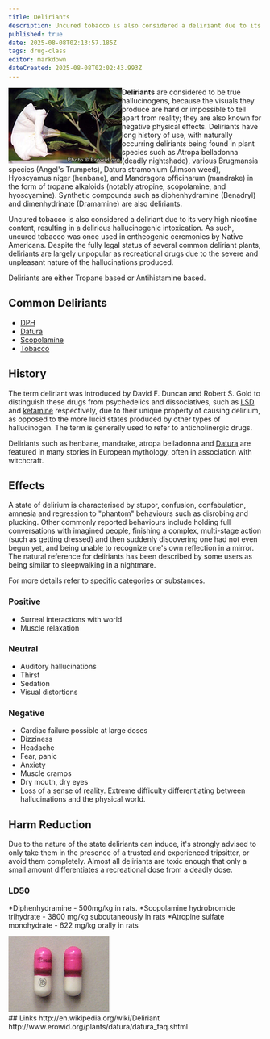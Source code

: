 ```yaml
---
title: Deliriants
description: Uncured tobacco is also considered a deliriant due to its very high nicotine content, resulting in a delirious hallucinogenic intoxication.
published: true
date: 2025-08-08T02:13:57.185Z
tags: drug-class
editor: markdown
dateCreated: 2025-08-08T02:02:43.993Z
---
```


<img src="/assets/datura_flower.jpg" align="left">

**Deliriants** are considered to be true hallucinogens, because the visuals they produce are hard or impossible to tell apart from reality; they are also known for negative physical effects. Deliriants have long history of use, with naturally occurring deliriants being found in plant species such as Atropa belladonna (deadly nightshade), various Brugmansia species (Angel's Trumpets), Datura stramonium (Jimson weed), Hyoscyamus niger (henbane), and Mandragora officinarum (mandrake) in the form of tropane alkaloids (notably atropine, scopolamine, and hyoscyamine). Synthetic compounds such as diphenhydramine (Benadryl) and dimenhydrinate (Dramamine) are also deliriants. 

Uncured tobacco is also considered a deliriant due to its very high nicotine content, resulting in a delirious hallucinogenic intoxication. As such, uncured tobacco was once used in entheogenic ceremonies by Native Americans. Despite the fully legal status of several common deliriant plants, deliriants are largely unpopular as recreational drugs due to the severe and unpleasant nature of the hallucinations produced.

Deliriants are either Tropane based or Antihistamine based.

## Common Deliriants
* [DPH](/en/deliriants/diphenhydramine)
* [Datura](/en/datura)
* [Scopolamine](/en/deliriants/scopolamine)
* [Tobacco](/en/tobacco)

## History
The term deliriant was introduced by David F. Duncan and Robert S. Gold to distinguish these drugs from psychedelics and dissociatives, such as [LSD](/en/psychedelics/lsd) and [ketamine](/en/untagged/ketamine) respectively, due to their unique property of causing delirium, as opposed to the more lucid states produced by other types of hallucinogen. The term is generally used to refer to anticholinergic drugs. 

Deliriants such as henbane, mandrake, atropa belladonna and [Datura](/en/datura) are featured in many stories in European mythology, often in association with witchcraft.

## Effects
A state of delirium is characterised by stupor, confusion, confabulation, amnesia and regression to "phantom" behaviours such as disrobing and plucking. Other commonly reported behaviours include holding full conversations with imagined people, finishing a complex, multi-stage action (such as getting dressed) and then suddenly discovering one had not even begun yet, and being unable to recognize one's own reflection in a mirror. The natural reference for deliriants has been described by some users as being similar to sleepwalking in a nightmare.

For more details refer to specific categories or substances.

### Positive
* Surreal interactions with world
* Muscle relaxation

### Neutral
* Auditory hallucinations
* Thirst
* Sedation
* Visual distortions

### Negative
* Cardiac failure possible at large doses
* Dizziness
* Headache
* Fear, panic
* Anxiety
* Muscle cramps
* Dry mouth, dry eyes
* Loss of a sense of reality. Extreme difficulty differentiating between hallucinations and the physical world.

## Harm Reduction
Due to the nature of the state deliriants can induce, it's strongly advised to only take them in the presence of a trusted and experienced tripsitter, or avoid them completely. Almost all deliriants are toxic enough that only a small amount differentiates a recreational dose from a deadly dose.

### LD50
*Diphenhydramine - 500mg/kg in rats. 
*Scopolamine hydrobromide trihydrate - 3800 mg/kg subcutaneously in rats
*Atropine sulfate monohydrate - 622 mg/kg orally in rats

<img src="/assets/benadryl_capsules.jpg" width="200" align="right" style="float: left;">
<br><br><br><br><br><br><br><br><br>
## Links
http://en.wikipedia.org/wiki/Deliriant
http://www.erowid.org/plants/datura/datura_faq.shtml
